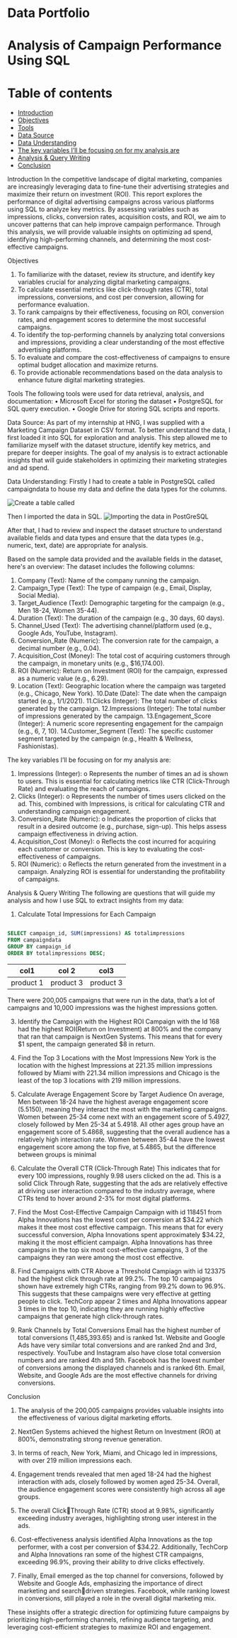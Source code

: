 # Data Portfolio

# Analysis of Campaign Performance Using SQL

# Table of contents
- [Introduction](#Introduction)
- [Objectives](#Objectives)
- [Tools](#Tools)
- [Data Source](#data-source)
- [Data Understanding](#Data-Understanding)
- [The key variables I’ll be focusing on for my analysis are](#The-key-variables-I’ll-be-focusing-on-for-my-analysis-are)
- [Analysis & Query Writing](Analysis-&-Query-Writing)
- [Conclusion](Conclusion)

Introduction
In the competitive landscape of digital marketing, companies are increasingly 
leveraging data to fine-tune their advertising strategies and maximize their return 
on investment (ROI). This report explores the performance of digital advertising 
campaigns across various platforms using SQL to analyze key metrics. By assessing 
variables such as impressions, clicks, conversion rates, acquisition costs, and ROI, 
we aim to uncover patterns that can help improve campaign performance. 
Through this analysis, we will provide valuable insights on optimizing ad spend, 
identifying high-performing channels, and determining the most cost-effective 
campaigns.


Objectives
1. To familiarize with the dataset, review its structure, and identify key 
variables crucial for analyzing digital marketing campaigns.
2. To calculate essential metrics like click-through rates (CTR), total 
impressions, conversions, and cost per conversion, allowing for 
performance evaluation.
3. To rank campaigns by their effectiveness, focusing on ROI, conversion rates, 
and engagement scores to determine the most successful campaigns.
4. To identify the top-performing channels by analyzing total conversions and 
impressions, providing a clear understanding of the most effective 
advertising platforms.
5. To evaluate and compare the cost-effectiveness of campaigns to ensure 
optimal budget allocation and maximize returns.
6. To provide actionable recommendations based on the data analysis to 
enhance future digital marketing strategies.


Tools
The following tools were used for data retrieval, analysis, and documentation:
• Microsoft Excel for storing the dataset
• PostgreSQL for SQL query execution.
• Google Drive for storing SQL scripts and reports.


Data Source:
As part of my internship at HNG, I was supplied with a Marketing Campaign 
Dataset in CSV format. To better understand the data, I first loaded it into SQL for 
exploration and analysis. This step allowed me to familiarize myself with the 
dataset structure, identify key metrics, and prepare for deeper insights. The goal 
of my analysis is to extract actionable insights that will guide stakeholders in 
optimizing their marketing strategies and ad spend.


Data Understanding:
Firstly I had to create a table in PostgreSQL called campaigndata to house my data 
and define the data types for the columns.

![Create a table called](Create-tabel)

Then I imported the data in SQL.
![Importing the data in PostGreSQL](import-data)

After that, I had to review and inspect the dataset structure to understand 
available fields and data types and ensure that the data types (e.g., numeric, text, 
date) are appropriate for analysis.

Based on the sample data provided and the available fields in the dataset, here's 
an overview:
The dataset includes the following columns:
1. Company (Text): Name of the company running the campaign.
2. Campaign_Type (Text): The type of campaign (e.g., Email, Display, Social 
Media).
3. Target_Audience (Text): Demographic targeting for the campaign (e.g., Men 
18-24, Women 35-44).
4. Duration (Text): The duration of the campaign (e.g., 30 days, 60 days).
5. Channel_Used (Text): The advertising channel/platform used (e.g., Google 
Ads, YouTube, Instagram).
6. Conversion_Rate (Numeric): The conversion rate for the campaign, a 
decimal number (e.g., 0.04).
7. Acquisition_Cost (Money): The total cost of acquiring customers through 
the campaign, in monetary units (e.g., $16,174.00).
8. ROI (Numeric): Return on Investment (ROI) for the campaign, expressed as 
a numeric value (e.g., 6.29).
9. Location (Text): Geographic location where the campaign was targeted 
(e.g., Chicago, New York).
10.Date (Date): The date when the campaign started (e.g., 1/1/2021).
11.Clicks (Integer): The total number of clicks generated by the campaign.
12.Impressions (Integer): The total number of impressions generated by the 
campaign.
13.Engagement_Score (Integer): A numeric score representing engagement for 
the campaign (e.g., 6, 7, 10).
14.Customer_Segment (Text): The specific customer segment targeted by the 
campaign (e.g., Health & Wellness, Fashionistas).


The key variables I’ll be focusing on for my analysis are:
1. Impressions (Integer):
o Represents the number of times an ad is shown to users. This is essential 
for calculating metrics like CTR (Click-Through Rate) and evaluating the 
reach of campaigns.
2. Clicks (Integer):
o Represents the number of times users clicked on the ad. This, combined 
with Impressions, is critical for calculating CTR and understanding 
campaign engagement.
3. Conversion_Rate (Numeric):
o Indicates the proportion of clicks that result in a desired outcome (e.g., 
purchase, sign-up). This helps assess campaign effectiveness in driving 
action.
4. Acquisition_Cost (Money):
o Reflects the cost incurred for acquiring each customer or conversion. 
This is key to evaluating the cost-effectiveness of campaigns.
5. ROI (Numeric):
o Reflects the return generated from the investment in a campaign. 
Analyzing ROI is essential for understanding the profitability of 
campaigns.


Analysis & Query Writing
The following are questions that will guide my analysis and how I use SQL to 
extract insights from my data:
1. Calculate Total Impressions for Each Campaign

```sql

SELECT campaign_id, SUM(impressions) AS totalimpressions
FROM campaigndata
GROUP BY campaign_id
ORDER BY totalimpressions DESC;
```

|col1 | col 2 | col3 |
|---| --- | --- |
| product 1| product 3| product 3|

There were 200,005 campaigns that were run in the data, that’s a lot of 
campaigns and 10,000 impressions was the highest impressions gotten.

3. Identify the Campaign with the Highest ROI
Campaign with the Id 168 had the highest ROI(Return on Investment) at 
800% and the company that ran that campaign is NextGen Systems. This 
means that for every $1 spent, the campaign generated $8 in return.

5. Find the Top 3 Locations with the Most Impressions
New York is the location with the highest Impressions at 221.35 million
impressions followed by Miami with 221.34 million impressions and 
Chicago is the least of the top 3 locations with 219 million impressions.

7. Calculate Average Engagement Score by Target Audience
On average, Men between 18-24 have the highest average engagement 
score (5.5150), meaning they interact the most with the marketing 
campaigns.
Women between 25-34 come next with an engagement score of 5.4927, 
closely followed by Men 25-34 at 5.4918.
All other ages group have an engagement score of 5.4868, suggesting that 
the overall audience has a relatively high interaction rate.
Women between 35-44 have the lowest engagement score among the top 
five, at 5.4865, but the difference between groups is minimal

9. Calculate the Overall CTR (Click-Through Rate)
This indicates that for every 100 impressions, roughly 9.98 users clicked on 
the ad. This is a solid Click Through Rate, suggesting that the ads are 
relatively effective at driving user interaction compared to the industry 
average, where CTRs tend to hover around 2-3% for most digital platforms.

11. Find the Most Cost-Effective Campaign
Campaign with id 118451 from Alpha Innovations has the lowest cost per 
conversion at $34.22 which makes it thee most cost effective campaign.
This means that for every successful conversion, Alpha Innovations spent 
approximately $34.22, making it the most efficient campaign.
Alpha Innovations has three campaigns in the top six most cost-effective 
campaigns, 3 of the campaigns they ran were among the most cost 
effective.

13. Find Campaigns with CTR Above a Threshold
Campiagn with id 123375 had the highest click through rate at 99.2%. The 
top 10 campaigns shown have extremely high CTRs, ranging from 99.2% 
down to 96.9%. This suggests that these campaigns were very effective at 
getting people to click. 
TechCorp appear 2 times and Alpha Innovations appear 3 times in the top 
10, indicating they are running highly effective campaigns that generate 
high click-through rates.

15. Rank Channels by Total Conversions
Email has the highest number of total conversions (1,485,393.65) and is ranked 
1st. 
Website and Google Ads have very similar total conversions and are ranked 2nd 
and 3rd, respectively. 
YouTube and Instagram also have close total conversion numbers and are ranked 
4th and 5th. 
Facebook has the lowest number of conversions among the displayed channels 
and is ranked 6th.
Email, Website, and Google Ads are the most effective channels for driving 
conversions.


Conclusion
1. The analysis of the 200,005 campaigns provides valuable insights into the 
effectiveness of various digital marketing efforts.

2. NextGen Systems achieved the highest Return on Investment (ROI) at 800%, 
demonstrating strong revenue generation.
3.  In terms of reach, New York, Miami, 
and Chicago led in impressions, with over 219 million impressions each.

4. Engagement trends revealed that men aged 18-24 had the highest interaction 
with ads, closely followed by women aged 25-34. Overall, the audience 
engagement scores were consistently high across all age groups.

5. The overall ClickThrough Rate (CTR) stood at 9.98%, significantly exceeding industry averages, 
highlighting strong user interest in the ads.

6. Cost-effectiveness analysis identified Alpha Innovations as the top performer, with 
a cost per conversion of $34.22. Additionally, TechCorp and Alpha Innovations ran 
some of the highest CTR campaigns, exceeding 96.9%, proving their ability to drive 
clicks effectively.

7. Finally, Email emerged as the top channel for conversions, followed by Website 
and Google Ads, emphasizing the importance of direct marketing and searchdriven strategies. Facebook, while ranking lowest in conversions, still played a role 
in the overall digital marketing mix.

These insights offer a strategic direction for optimizing future campaigns by 
prioritizing high-performing channels, refining audience targeting, and leveraging 
cost-efficient strategies to maximize ROI and engagement.
